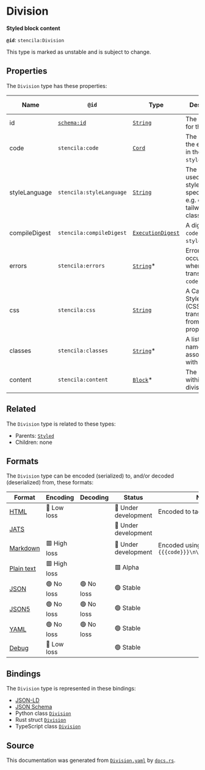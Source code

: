 # Division

**Styled block content**

**`@id`**: `stencila:Division`

This type is marked as unstable and is subject to change.

## Properties

The `Division` type has these properties:

| Name          | `@id`                                | Type                                                                                                               | Description                                                                | Inherited from                                                                                       |
| ------------- | ------------------------------------ | ------------------------------------------------------------------------------------------------------------------ | -------------------------------------------------------------------------- | ---------------------------------------------------------------------------------------------------- |
| id            | [`schema:id`](https://schema.org/id) | [`String`](https://github.com/stencila/stencila/blob/main/docs/reference/schema/data/string.md)                    | The identifier for this item                                               | [`Entity`](https://github.com/stencila/stencila/blob/main/docs/reference/schema/other/entity.md)     |
| code          | `stencila:code`                      | [`Cord`](https://github.com/stencila/stencila/blob/main/docs/reference/schema/data/cord.md)                        | The code of the equation in the `styleLanguage`.                           | [`Styled`](https://github.com/stencila/stencila/blob/main/docs/reference/schema/style/styled.md)     |
| styleLanguage | `stencila:styleLanguage`             | [`String`](https://github.com/stencila/stencila/blob/main/docs/reference/schema/data/string.md)                    | The language used for the style specification e.g. css, tailwind, classes. | [`Styled`](https://github.com/stencila/stencila/blob/main/docs/reference/schema/style/styled.md)     |
| compileDigest | `stencila:compileDigest`             | [`ExecutionDigest`](https://github.com/stencila/stencila/blob/main/docs/reference/schema/flow/execution-digest.md) | A digest of the `code` and `styleLanguage`.                                | [`Styled`](https://github.com/stencila/stencila/blob/main/docs/reference/schema/style/styled.md)     |
| errors        | `stencila:errors`                    | [`String`](https://github.com/stencila/stencila/blob/main/docs/reference/schema/data/string.md)*                   | Errors that occurred when transpiling the `code`.                          | [`Styled`](https://github.com/stencila/stencila/blob/main/docs/reference/schema/style/styled.md)     |
| css           | `stencila:css`                       | [`String`](https://github.com/stencila/stencila/blob/main/docs/reference/schema/data/string.md)                    | A Cascading Style Sheet (CSS) transpiled from the `code` property.         | [`Styled`](https://github.com/stencila/stencila/blob/main/docs/reference/schema/style/styled.md)     |
| classes       | `stencila:classes`                   | [`String`](https://github.com/stencila/stencila/blob/main/docs/reference/schema/data/string.md)*                   | A list of class names associated with the node                             | [`Styled`](https://github.com/stencila/stencila/blob/main/docs/reference/schema/style/styled.md)     |
| content       | `stencila:content`                   | [`Block`](https://github.com/stencila/stencila/blob/main/docs/reference/schema/prose/block.md)*                    | The content within the division                                            | [`Division`](https://github.com/stencila/stencila/blob/main/docs/reference/schema/style/division.md) |

## Related

The `Division` type is related to these types:

- Parents: [`Styled`](https://github.com/stencila/stencila/blob/main/docs/reference/schema/style/styled.md)
- Children: none

## Formats

The `Division` type can be encoded (serialized) to, and/or decoded (deserialized) from, these formats:

| Format                                                                                        | Encoding       | Decoding     | Status                 | Notes                                                                                   |
| --------------------------------------------------------------------------------------------- | -------------- | ------------ | ---------------------- | --------------------------------------------------------------------------------------- |
| [HTML](https://github.com/stencila/stencila/blob/main/docs/reference/formats/html.md)         | 🔷 Low loss     |              | 🚧 Under development    | Encoded to tag [`<div>`](https://developer.mozilla.org/en-US/docs/Web/HTML/Element/div) |
| [JATS](https://github.com/stencila/stencila/blob/main/docs/reference/formats/jats.md)         |                |              | 🚧 Under development    |                                                                                         |
| [Markdown](https://github.com/stencila/stencila/blob/main/docs/reference/formats/markdown.md) | 🟥 High loss    |              | 🚧 Under development    | Encoded using template `::: {{{code}}}\n\n{content}:::\n\n`                             |
| [Plain text](https://github.com/stencila/stencila/blob/main/docs/reference/formats/text.md)   | 🟥 High loss    |              | 🟥 Alpha                |                                                                                         |
| [JSON](https://github.com/stencila/stencila/blob/main/docs/reference/formats/json.md)         | 🟢 No loss      | 🟢 No loss    | 🟢 Stable               |                                                                                         |
| [JSON5](https://github.com/stencila/stencila/blob/main/docs/reference/formats/json5.md)       | 🟢 No loss      | 🟢 No loss    | 🟢 Stable               |                                                                                         |
| [YAML](https://github.com/stencila/stencila/blob/main/docs/reference/formats/yaml.md)         | 🟢 No loss      | 🟢 No loss    | 🟢 Stable               |                                                                                         |
| [Debug](https://github.com/stencila/stencila/blob/main/docs/reference/formats/debug.md)       | 🔷 Low loss     |              | 🟢 Stable               |                                                                                         |

## Bindings

The `Division` type is represented in these bindings:

- [JSON-LD](https://stencila.dev/Division.jsonld)
- [JSON Schema](https://stencila.dev/Division.schema.json)
- Python class [`Division`](https://github.com/stencila/stencila/blob/main/python/stencila/types/division.py)
- Rust struct [`Division`](https://github.com/stencila/stencila/blob/main/rust/schema/src/types/division.rs)
- TypeScript class [`Division`](https://github.com/stencila/stencila/blob/main/typescript/src/types/Division.ts)

## Source

This documentation was generated from [`Division.yaml`](https://github.com/stencila/stencila/blob/main/schema/Division.yaml) by [`docs.rs`](https://github.com/stencila/stencila/blob/main/rust/schema-gen/src/docs.rs).